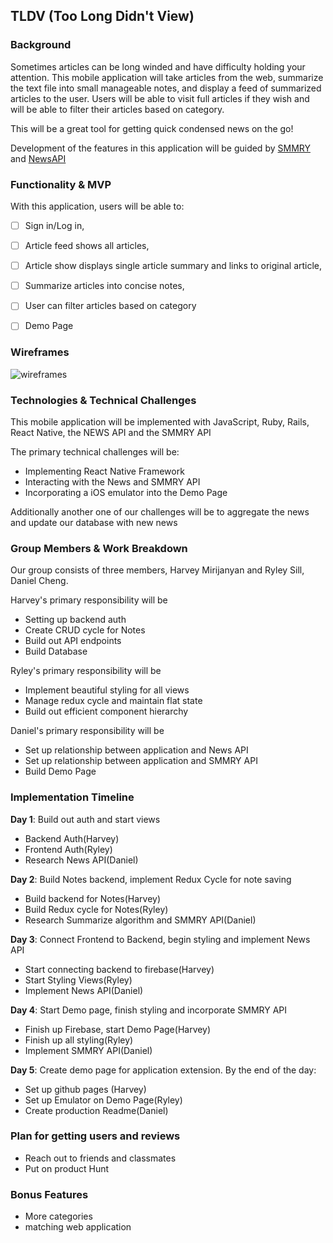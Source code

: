 ## TLDV (Too Long Didn't View)

### Background

Sometimes articles can be long winded and have difficulty holding your attention. This mobile application will take articles from the web, summarize the text file into small manageable notes, and display a feed of summarized articles to the user. Users will be able to visit full articles if they wish and will be able to filter their articles based on category.

This will be a great tool for getting quick condensed news on the go!

Development of the features in this application will be guided by
[SMMRY](http://smmry.com/about) and
[NewsAPI](https://newsapi.org/#documentation)

### Functionality & MVP

With this application, users will be able to:

- [ ] Sign in/Log in,
- [ ] Article feed shows all articles,
- [ ] Article show displays single article summary and links to original article,
- [ ] Summarize articles into concise notes,
- [ ] User can filter articles based on category
- [ ] Demo Page


### Wireframes

![wireframes](images/flex-settings.png)

### Technologies & Technical Challenges

This mobile application will be implemented with JavaScript, Ruby, Rails, React Native, the NEWS API and the SMMRY API

The primary technical challenges will be:

- Implementing React Native Framework
- Interacting with the News and SMMRY API
- Incorporating a iOS emulator into the Demo Page

Additionally another one of our challenges will be to aggregate the news and update our database with new news

### Group Members & Work Breakdown

Our group consists of three members, Harvey Mirijanyan and Ryley Sill, Daniel Cheng.

Harvey's primary responsibility will be
- Setting up backend auth
- Create CRUD cycle for Notes
- Build out API endpoints
- Build Database

Ryley's primary responsibility will be
- Implement beautiful styling for all views
- Manage redux cycle and maintain flat state
- Build out efficient component hierarchy

Daniel's primary responsibility will be
- Set up relationship between application and News API
- Set up relationship between application and SMMRY API
- Build Demo Page

### Implementation Timeline

**Day 1**: Build out auth and start views
- Backend Auth(Harvey)
- Frontend Auth(Ryley)
- Research News API(Daniel)

**Day 2**: Build Notes backend, implement Redux Cycle for note saving
- Build backend for Notes(Harvey)
- Build Redux cycle for Notes(Ryley)
- Research Summarize algorithm and SMMRY API(Daniel)

**Day 3**: Connect Frontend to Backend, begin styling and implement News API

- Start connecting backend to firebase(Harvey)
- Start Styling Views(Ryley)
- Implement News API(Daniel)

**Day 4**: Start Demo page, finish styling and incorporate SMMRY API

- Finish up Firebase, start Demo Page(Harvey)
- Finish up all styling(Ryley)
- Implement SMMRY API(Daniel)

**Day 5**: Create demo page for application extension. By the end of the day:
- Set up github pages (Harvey)
- Set up Emulator on Demo Page(Ryley)
- Create production Readme(Daniel)

### Plan for getting users and reviews
- Reach out to friends and classmates
- Put on product Hunt

### Bonus Features
- More categories
- matching web application
